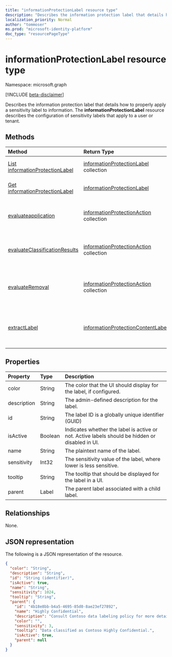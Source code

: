```yaml
---
title: "informationProtectionLabel resource type"
description: "Describes the information protection label that details how to properly apply a sensitivity label to information."
localization_priority: Normal
author: "tommoser"
ms.prod: "microsoft-identity-platform"
doc_type: "resourcePageType"
---
```


# informationProtectionLabel resource type

Namespace: microsoft.graph

[!INCLUDE [beta-disclaimer](../../includes/beta-disclaimer.md)]

Describes the information protection label that details how to properly apply a sensitivity label to information. The **informationProtectionLabel** resource describes the configuration of sensitivity labels that apply to a user or tenant.  

## Methods

| Method                                                                                              | Return Type                                                               | Description                                                                                                                                                            |
| :-------------------------------------------------------------------------------------------------- | :------------------------------------------------------------------------ | :--------------------------------------------------------------------------------------------------------------------------------------------------------------------- |
| [List informationProtectionLabel](../api/informationprotectionpolicy-list-labels.md)                | [informationProtectionLabel](informationprotectionlabel.md) collection | List all configured information protection labels for a user or tenant.                                                                                                |
| [Get informationProtectionLabel](../api/informationprotectionlabel-get.md)                          | [informationProtectionLabel](informationprotectionlabel.md)               | Given a specific label ID, return the **informationProtectionLabel**.                                                                                                  |
| [evaluateapplication](../api/informationprotectionlabel-evaluateapplication.md)                     | [informationProtectionAction](informationprotectionaction.md) collection  | Given an input of [contentInfo](contentinfo.md) and [labelingOptions](labelingoptions.md), compute the set of actions require to apply the label.                      |
| [evaluateClassificationResults](../api/informationprotectionlabel-evaluateclassificationresults.md) | [informationProtectionAction](informationprotectionaction.md) collection  | Given an input of [contentInfo](contentinfo.md) and classification results, compute the set of actions require to apply the label.                                  |
| [evaluateRemoval](../api/informationprotectionlabel-evaluateremoval.md)                             | [informationProtectionAction](informationprotectionaction.md) collection  | Given an input of [contentInfo](contentinfo.md) and [downgradeJustification](downgradejustification.md), compute the actions that should be taken to remove the label. |
| [extractLabel](../api/informationprotectionlabel-extractlabel.md)                                   | [informationProtectionContentLabel](informationprotectioncontentlabel.md) | Given an input of [contentInfo](contentinfo.md), return details on the [informationProtectionLabel](informationprotectionlabel.md) that the metadata represents.       |

## Properties

| Property    | Type    | Description                                                                                     |
| :---------- | :------ | :---------------------------------------------------------------------------------------------- |
| color       | String  | The color that the UI should display for the label, if configured.                              |
| description | String  | The admin-defined description for the label.                                                    |
| id          | String  | The label ID is a globally unique identifier (GUID)                                             |
| isActive    | Boolean | Indicates whether the label is active or not. Active labels should be hidden or disabled in UI. |
| name        | String  | The plaintext name of the label.                                                                |
| sensitivity | Int32   | The sensitivity value of the label, where lower is less sensitive.                              |
| tooltip     | String  | The tooltip that should be displayed for the label in a UI.                                     |
| parent      | Label   | The parent label associated with a child label.

## Relationships

None.

## JSON representation

The following is a JSON representation of the resource.

<!-- {
  "blockType": "resource",
  "optionalProperties": [

  ],
  "@odata.type": "microsoft.graph.informationProtectionLabel",
  "baseType": "",
  "keyProperty": "id"
}-->

```json
{
  "color": "String",
  "description": "String",
  "id": "String (identifier)",
  "isActive": true,
  "name": "String",
  "sensitivity": 1024,
  "tooltip": "String",
  "parent": {
    "id": "4b18e8bb-b4a5-4695-85d0-8ae23ef27892",
    "name": "Highly Confidential",
    "description": "Consult Contoso data labeling policy for more details.",
    "color": "",
    "sensitivity": 3,
    "tooltip": "Data classified as Contoso Highly Confidential.",
    "isActive": true,
    "parent": null
  }
}
```

<!-- uuid: 16cd6b66-4b1a-43a1-adaf-3a886856ed98
2019-02-04 14:57:30 UTC -->
<!-- {
  "type": "#page.annotation",
  "description": "informationProtectionLabel resource",
  "keywords": "",
  "section": "documentation",
  "tocPath": ""
}-->
